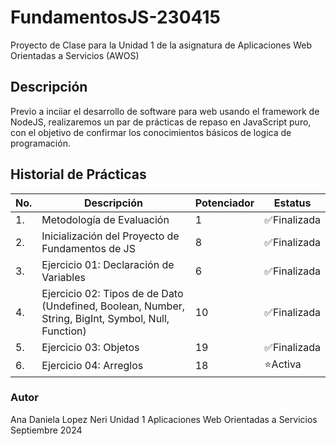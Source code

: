 # FundamentosJS-230415
Proyecto de Clase para la Unidad 1 de la asignatura de Aplicaciones Web Orientadas a Servicios (AWOS)


## Descripción

Previo a inciiar el desarrollo de software para web usando el framework de NodeJS, realizaremos un par de prácticas de repaso en JavaScript puro, con el objetivo de confirmar los conocimientos básicos de logica de programación.

## Historial de Prácticas

|No.|Descripción|Potenciador|Estatus|
|--|--|--|--|
|1.|Metodología de Evaluación|1| ✅Finalizada|
|2.|Inicialización del Proyecto de Fundamentos de JS|8| ✅Finalizada|
|3.|Ejercicio 01: Declaración de Variables|6| ✅Finalizada|
|4.|Ejercicio 02: Tipos de de Dato (Undefined, Boolean, Number, String, BigInt, Symbol, Null, Function)|10| ✅Finalizada|
|5.|Ejercicio 03: Objetos|19| ✅Finalizada|
|6.|Ejercicio 04: Arreglos|18| ⭐Activa|


### Autor
Ana Daniela Lopez Neri
Unidad 1
Aplicaciones Web Orientadas a Servicios 
Septiembre 2024